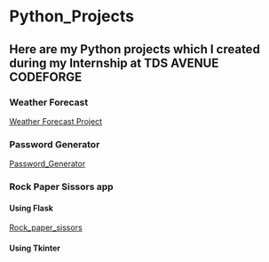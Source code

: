 # Python_Projects
## Here are my Python projects which I created during my Internship at TDS AVENUE CODEFORGE

### Weather Forecast
[Weather Forecast Project](https://github.com/neha271100/Python_Projects/tree/main/python/weather_forecast)

### Password Generator 
[Password_Generator](https://github.com/neha271100/Python_Projects/tree/main/python/Password_Generator)

### Rock Paper Sissors app 
#### Using Flask  
[Rock_paper_sissors](https://github.com/neha271100/Python_Projects/tree/main/python/flask_app)
#### Using Tkinter
